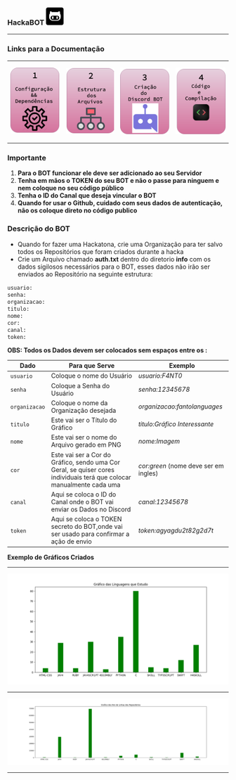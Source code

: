 <h3>HackaBOT <img src="img/bot_icon2.png" width="40"></h3>

---

### Links para a Documentação

<table>
<tr>
<tr><td>

[<img src="img/bot1.png">](https://github.com/F4NT0/catchCommit/wiki/configuracao_dependencias)

</td><td>

[<img src="img/bot2.png">](https://github.com/F4NT0/catchCommit/wiki/estrutura_arquivos)

</td><td>

[<img src="img/bot3.png">](https://github.com/F4NT0/catchCommit/wiki/criacao_bot)

</td><td>

[<img src="img/bot4.png">](https://github.com/F4NT0/catchCommit/wiki/codigo-compilacao)

</td>
</table>

### Importante

1. **Para o BOT funcionar ele deve ser adicionado ao seu Servidor**
2. **Tenha em mãos o TOKEN do seu BOT e não o passe para ninguem e nem coloque no seu código público**
3. **Tenha o ID do Canal que deseja vincular o BOT**
4. **Quando for usar o Github, cuidado com seus dados de autenticação, não os coloque direto no código publico**

### Descrição do BOT

* Quando for fazer uma Hackatona, crie uma Organização para ter salvo todos os Repositórios que foram criados durante a hacka
* Crie um Arquivo chamado **auth.txt** dentro do diretorio **info** com os dados sigilosos necessários para o BOT, esses dados não irão ser enviados ao Repositório na seguinte estrutura:

```
usuario:
senha:
organizacao:
titulo:
nome:
cor:
canal:
token:
```
**OBS: Todos os Dados devem ser colocados sem espaços entre os :**

Dado|Para que Serve|Exemplo
|---|---|---|
`usuario`|Coloque o nome do Usuário|_usuario:F4NT0_
`senha`|Coloque a Senha do Usuário|_senha:12345678_
`organizacao`|Coloque o nome da Organização desejada|_organizacao:fantolanguages_
`titulo`| Este vai ser o Título do Gráfico|_titulo:Gráfico Interessante_
`nome`|Este vai ser o nome do Arquivo gerado em PNG|_nome:Imagem_
`cor`|Este vai ser a Cor do Gráfico, sendo uma Cor Geral, se quiser cores individuais terá que colocar manualmente cada uma|_cor:green_ (nome deve ser em ingles)
`canal`|Aqui se coloca o ID do Canal onde o BOT vai enviar os Dados no Discord|_canal:12345678_
`token`|Aqui se coloca o TOKEN secreto do BOT,onde vai ser usado para confirmar a ação de envio|_token:agyagdu2t82g2d7t_


**Exemplo de Gráficos Criados**

---

<img src="img/Commits.png">

---

<img src="img/linesofcode.png">

---
